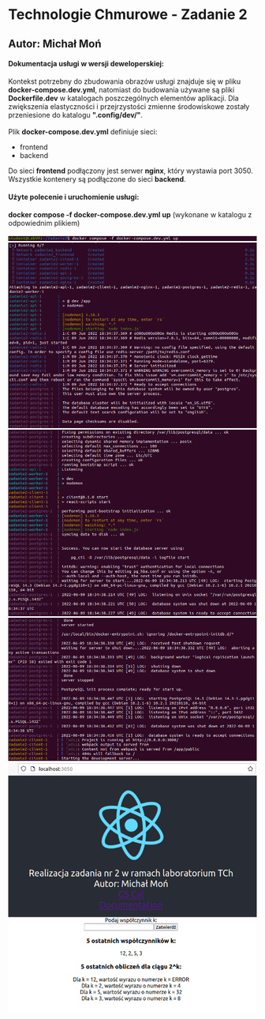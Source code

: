<h1>Technologie Chmurowe - Zadanie 2</h1>
<h2>Autor: Michał Moń</h3>
<h4>Dokumentacja usługi w wersji deweloperskiej:</h4>
<p>Kontekst potrzebny do zbudowania obrazów usługi znajduje się w pliku <b>docker-compose.dev.yml</b>, natomiast do budowania 
  używane są pliki <b>Dockerfile.dev</b> w katalogach poszczególnych elementów aplikacji. Dla zwiększenia elastyczności i przejrzystości 
  zmienne środowiskowe zostały przeniesione do katalogu <b>".config/dev/"</b>.</br></br>
  Plik <b>docker-compose.dev.yml</b> definiuje sieci:</p>
<ul>
  <li>frontend</li>
  <li>backend</li>
</ul>
<p>Do sieci <b>frontend</b> podłączony jest serwer <b>nginx</b>, który wystawia port 3050. Wszystkie kontenery są podłączone do sieci <b>backend</b>.</p>

<h4>Użyte polecenie i uruchomienie usługi:</h4>

<b>docker compose -f docker-compose.dev.yml up</b> (wykonane w katalogu z odpowiednim plikiem)

<img src="./tch-z2-screenshots/dev0.png"/>
<img src="./tch-z2-screenshots/dev1.png"/>
<img src="./tch-z2-screenshots/dev2.png"/>
<img src="./tch-z2-screenshots/dev3.png"/>
<img src="./tch-z2-screenshots/dev5.png"/>
  
  
 
